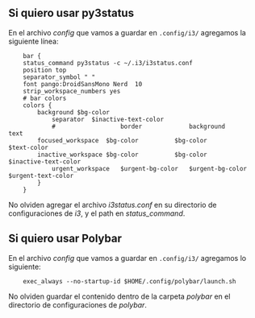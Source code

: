 ##  Si quiero usar py3status
En el archivo *config* que vamos a guardar en `.config/i3/` agregamos la siguiente línea:

        bar {
        status_command py3status -c ~/.i3/i3status.conf
        position top
        separator_symbol " "
        font pango:DroidSansMono Nerd  10 
        strip_workspace_numbers yes
        # bar colors	
        colors {
	        background $bg-color
                separator  $inactive-text-color 
                #                  border             background         text
	        focused_workspace  $bg-color          $bg-color          $text-color
	        inactive_workspace $bg-color 		  $bg-color 		 $inactive-text-color
                urgent_workspace   $urgent-bg-color   $urgent-bg-color   $urgent-text-color
            }
        }

No olviden agregar el archivo *i3status.conf* en su directorio de configuraciones de *i3*, y el path en *status_command*.

##  Si quiero usar Polybar

En el archivo *config* que vamos a guardar en `.config/i3/` agregamos lo siguiente:

        exec_always --no-startup-id $HOME/.config/polybar/launch.sh

No olviden guardar el contenido dentro de la carpeta *polybar* en el directorio de configuraciones de *polybar*.